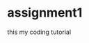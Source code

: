 # assignment1
this my coding  tutorial
<html lang="en">
<head>
    <meta charset="UTF-8">
    <meta http-equiv="X-UA-Compatible" content="IE=edge">
    <meta name="viewport" content="width=device-width, initial-scale=1.0">
    <link rel="stylesheet" href="style.css">
    <title>Document</title>
    <style>
        #part1{
            border: none;
            padding: 0 30px;
            font-size:16px;
            font-weight: 500;
            border-bottom: 2px solid rgba(0, 0, 0, 0.2);
            
    
        }
        #part3{
            margin-top: left;
            padding: 0;
            list-style: disc;
            text-outline: 0 0 rgb(226, 19, 19);
        }
        #part2{
            display: flex;
            position: absolute;
            z-index: 111;
        }
        #part{
            height: 100%;
            width: 100%;
            display: flex;
        }
    </style>
</head>
<body>
    
<div class="container">
    <form action="#">
    <div class="input-boxes">
      <h1 style="size: 40px;";>Fill the form.</h1>
      <h1>It's easy.</h1>
        <div class="former-content">
            
             <input type="text" name="first name" value="First name" id="part1">
            
              
              
              <input type="text" name="last name" value="Last name" id="part1"><br><br>
              
               
             <input type="email" name="email" value="Email" id="part1"><br><br>
            
             
            
            
             <p>Briefly tell about project and your current goals</p>
                
                <p>How can we help you?</p>
                <input type="textarea" name="textarea" value="" id="part1"><br><br>
    
                <button  class="message">send message</button>
                
            
            
                <h4 id="part2">Need presentation?</h4>
                <p id="part2">You like what we do but you need 
                    to demonstrate your team as well Easy Directly download, print
                     or share the link to a PDF with your collegues</p>
                     

            </div>
        </div>
            
    </div>



        </form>

    
    
</body>
</html>
//css style
body{
    min-height: 100vh;
    display:flex;
    align-items: center;
    justify-content: center;
    padding: 30px;
    
    ;
}
.container{
    border: 1px solid rgb(22, 250, 41);
    width: 500px;
    height: 400px;
    background-color: aliceblue;
    padding: 40px 30px;
    box-shadow: 0 5px 10px;
    max-width: 850px;
    width: 100%;
    display: flex;
    margin-top: left;
    padding: 0;
    list-style: disc;
    background-color: 0 0 rgb(226, 19, 19);
    
    
}
.message{
    background-color:rgb(198, 219, 10);

}


.container .form-content{
    display: flex;
    align-items: center;
    justify-content:space-between;
    width: calc(100% / 2 -25px);
    

}
.former-content .input-boxes{
    border: none;
    outline: none;
    color:brown;
}
.form-box{
    border: none;
    outline: none;
    
}
    size: 20px;
}
//question 2
//Filter and show the product that will be bought when you don't have much money I mean Cheap one
const items = [{name:"Bike",price:100},{name:"TV",price:200},{name:"Album",price:10},
{name:"Book",price:5},{name:"phone",price:500},{name:"Computer",price:1000},];
var cheapest = items[{name:"Book",price:5}];
for(var i = 5; i < items.length; i++) {
    var product = items[i];
    if(product.price < cheapest){
        cheapest = product;
    }
}
console.log(cheapest);

// Filter and show the product that will be expensive in the array
var expensive = items[{name: "Computer",price:1000}];
for(var i = 5; i < items.length; i++){
    var product = items[i];
    if(product.price > expensive){
        expensive = product;
    }
}
console.log(expensive);
//Calculate the full price of all product combined
var sum = 0;
items.forEach(function(value, index, price){
    sum +=items.price;
})
console.log(sum);

//Calculate the full price of all product combined and remove product that are under the 10 dollar

var product = null;
for(var i = 10; i < items.length; i++) {
    product += items.price;
}
console.log(product);

